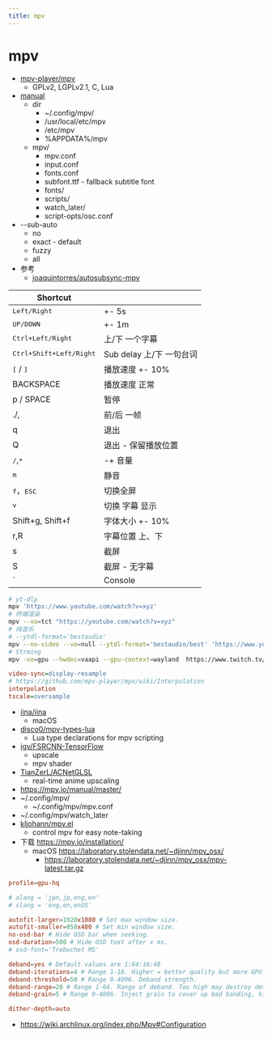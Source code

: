 ```yaml
---
title: mpv
---
```


# mpv

- [mpv-player/mpv](https://github.com/mpv-player/mpv)
  - GPLv2, LGPLv2.1, C, Lua
- [manual](https://mpv.io/manual/master/)
  - dir
    - ~/.config/mpv/
    - /usr/local/etc/mpv
    - /etc/mpv
    - %APPDATA%/mpv
  - mpv/
    - mpv.conf
    - input.conf
    - fonts.conf
    - subfont.ttf - fallback subtitle font
    - fonts/
    - scripts/
    - watch_later/
    - script-opts/osc.conf
- --sub-auto
  - no
  - exact - default
  - fuzzy
  - all
- 参考
  - [joaquintorres/autosubsync-mpv](https://github.com/joaquintorres/autosubsync-mpv)

| Shortcut                         |                          |
| -------------------------------- | ------------------------ |
| <kbd>Left/Right</kbd>            | +- 5s                    |
| <kbd>UP/DOWN</kbd>               | +- 1m                    |
| <kbd>Ctrl+Left/Right</kbd>       | 上/下 一个字幕           |
| <kbd>Ctrl+Shift+Left/Right</kbd> | Sub delay 上/下 一句台词 |
| <kbd>[</kbd> / <kbd>]</kbd>      | 播放速度 +- 10%          |
| BACKSPACE                        | 播放速度 正常            |
| p / SPACE                        | 暂停                     |
| ./,                              | 前/后 一帧               |
| q                                | 退出                     |
| Q                                | 退出 - 保留播放位置      |
| <kbd>/</kbd>,<kbd>\*</kbd>       | -+ 音量                  |
| <kbd>m</kbd>                     | 静音                     |
| <kbd>f</kbd>，<kbd>ESC</kbd>     | 切换全屏                 |
| <kbd>v</kbd>                     | 切换 字幕 显示           |
| Shift+g, Shift+f                 | 字体大小 +- 10%          |
| r,R                              | 字幕位置 上、下          |
| s                                | 截屏                     |
| S                                | 截屏 - 无字幕            |
| <kbd>`</kbd>                     | Console                  |

```bash
# yt-dlp
mpv 'https://www.youtube.com/watch?v=xyz'
# 终端渲染
mpv --vo=tct "https://youtube.com/watch?v=xyz"
# 纯音乐
# --ytdl-format='bestaudio'
mpv --no-video --vo=null --ytdl-format='bestaudio/best' 'https://www.youtube.com/watch?v=xyz'
# Strming
mpv -vo=gpu --hwdec=vaapi --gpu-context=wayland  https://www.twitch.tv/gorgc


```

```ini
video-sync=display-resample
# https://github.com/mpv-player/mpv/wiki/Interpolation
interpolation
tscale=oversample
```

- [iina/iina](https://github.com/iina/iina)
  - macOS
- [disco0/mpv-types-lua](https://github.com/disco0/mpv-types-lua)
  - Lua type declarations for mpv scripting
- [igv/FSRCNN-TensorFlow](https://github.com/igv/FSRCNN-TensorFlow)
  - upscale
  - mpv shader
- [TianZerL/ACNetGLSL](https://github.com/TianZerL/ACNetGLSL)
  - real-time anime upscaling
- https://mpv.io/manual/master/
- ~/.config/mpv/
  - ~/.config/mpv/mpv.conf
- ~/.config/mpv/watch_later
- [kljohann/mpv.el](https://github.com/kljohann/mpv.el)
  - control mpv for easy note-taking
- 下载 https://mpv.io/installation/
  - macOS https://laboratory.stolendata.net/~djinn/mpv_osx/
    - https://laboratory.stolendata.net/~djinn/mpv_osx/mpv-latest.tar.gz

```conf
profile=gpu-hq

# alang = 'jpn,jp,eng,en'
# slang = 'eng,en,enUS'

autofit-larger=1920x1080 # Set max window size.
autofit-smaller=858x480 # Set min window size.
no-osd-bar # Hide OSD bar when seeking.
osd-duration=500 # Hide OSD text after x ms.
# osd-font='Trebuchet MS'

deband=yes # Default values are 1:64:16:48
deband-iterations=4 # Range 1-16. Higher = better quality but more GPU usage. >5 is redundant.
deband-threshold=50 # Range 0-4096. Deband strength.
deband-range=20 # Range 1-64. Range of deband. Too high may destroy details.
deband-grain=5 # Range 0-4096. Inject grain to cover up bad banding, higher value needed for poor sources.

dither-depth=auto
```

- https://wiki.archlinux.org/index.php/Mpv#Configuration
